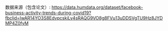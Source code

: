 数据来源（包含论文）: https://data.humdata.org/dataset/facebook-business-activity-trends-during-covid19?fbclid=IwAR14YO3S8EdvpcskiLy4sRAQG9VO8g8FVu13uDDSVgTU9Hz8JYDMP4Z0fyM
